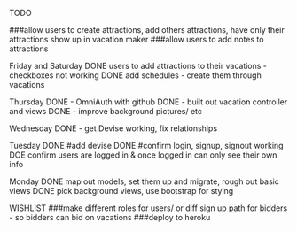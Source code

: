 TODO

###allow users to create attractions, add others attractions, have only their attractions show up in vacation maker
###allow users to add notes to attractions


Friday and Saturday
DONE users to add attractions to their vacations - checkboxes not working
DONE add schedules - create them through vacations


Thursday
DONE - OmniAuth with github
DONE - built out vacation controller and views
DONE - improve background pictures/ etc

Wednesday
DONE - get Devise working, fix relationships

Tuesday
DONE #add devise
DONE #confirm login, signup, signout working
DOE confirm users are logged in & once logged in can only see their own info

Monday
DONE map out models, set them up and migrate, rough out basic views
DONE pick background views, use bootstrap for stying


WISHLIST
###make different roles for users/ or diff sign up path for bidders - so bidders can bid on vacations
###deploy to heroku
